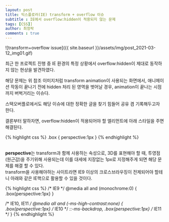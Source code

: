 ```yaml
---
layout: post
title: 익스플로러(IE) transform + overflow 이슈
subtitle : IE에서 overflow:hidden이 적용되지 않는 문제
tags: [CSS]]
author: 최정락
comments : true
---
```


![transform+overflow issue]({{ site.baseurl }}/assets/img/post_2021-03-12_img01.gif)
<br>

최근 한 프로젝트 진행 중 IE 환경의
특정 상황에서 overflow:hidden이 제대로 동작하지 않는 현상을 발견하였다.
<br>

해당 문제는 위 참조 이미지처럼
transform animation이 사용되는 화면에서, 애니메이션 작동이 끝나기 전에
hidden 처리 된 영역을 벗어날 경우, animation이 끝나는 시점까지 버벅거리는 이슈다.

스택오버플로에서도 해당 이슈에 대한 정확한 글을 찾기 힘들어
공유 겸 기록해두고자 한다.

결론부터 말하자면, overflow:hidden이 적용되어야 할 엘리먼트에
아래 스타일을 주면 해결된다.
<br>

{% highlight css %}
.box {
  perspective:1px
}
{% endhighlight %}

<br>
<b>perspective</b>는 transform과 함께 사용하는 속성으로,
3D를 표현해야 할 때, 투영점(원근감)을 주기위해 사용되는데
이를 대세에 지장없는 1px로 지정해주게 되면 해당 문제를 해결 할 수 있다.

<br>
transform을 사용해야하는 사이트라면 
IE9 이상의 크로스브라우징이 전제되어야 할테니
아래와 같은 IE핵으로 활용할 수 있을 것이다.
<br>

{% highlight css %}
/* IE9 */
@media all and (monochrome:0) {
	.box{perspective:1px}
}

/* IE10, IE11 */
@media all and (-ms-high-contrast:none) {
	.box{perspective:1px} /* IE10 */
	*::-ms-backdrop, .box{perspective:1px} /* IE11 */
}
{% endhighlight %}